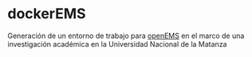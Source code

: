 # dockerEMS

Generación de un entorno de trabajo para [openEMS](https://openems.de/index.php/Main_Page.html) 
en el marco de una investigación académica en la Universidad Nacional de la Matanza
